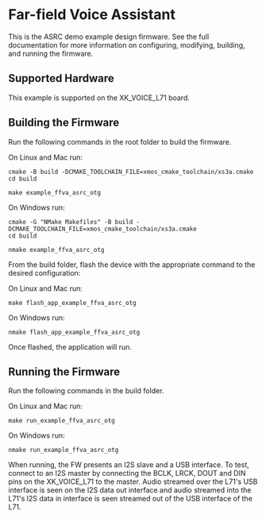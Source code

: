 # Far-field Voice Assistant

This is the ASRC demo example design firmware.  See the full documentation for more information on configuring, modifying, building, and running the firmware.

## Supported Hardware

This example is supported on the XK_VOICE_L71 board.


## Building the Firmware

Run the following commands in the root folder to build the firmware.

On Linux and Mac run:

    cmake -B build -DCMAKE_TOOLCHAIN_FILE=xmos_cmake_toolchain/xs3a.cmake
    cd build

    make example_ffva_asrc_otg

On Windows run:

    cmake -G "NMake Makefiles" -B build -DCMAKE_TOOLCHAIN_FILE=xmos_cmake_toolchain/xs3a.cmake
    cd build

    nmake example_ffva_asrc_otg

From the build folder, flash the device with the appropriate command to the desired configuration:

On Linux and Mac run:

    make flash_app_example_ffva_asrc_otg

On Windows run:

    nmake flash_app_example_ffva_asrc_otg

Once flashed, the application will run.


## Running the Firmware

Run the following commands in the build folder.

On Linux and Mac run:

    make run_example_ffva_asrc_otg

On Windows run:

    nmake run_example_ffva_asrc_otg

When running, the FW presents an I2S slave and a USB interface. To test, connect to an I2S master by connecting the BCLK, LRCK, DOUT and DIN pins on the XK_VOICE_L71 to the master. Audio streamed over the L71's USB interface is seen on the I2S data out interface and audio streamed into the L71's I2S data in interface is seen streamed out of the USB interface of the L71.
